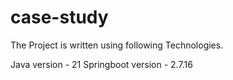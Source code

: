 # case-study

The Project is written using following Technologies.

Java version - 21
Springboot version - 2.7.16
